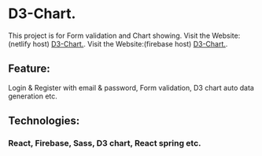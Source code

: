 # D3-Chart.

This project is for Form validation and Chart showing. 
Visit the Website:(netlify host) [D3-Chart.](https://d-three-chart.netlify.app/).
Visit the Website:(firebase host) [D3-Chart.](https://form-manager-d505e.web.app/).

## Feature:

Login & Register with email & password, Form validation, D3 chart auto data generation etc.

## Technologies:
### React, Firebase, Sass, D3 chart, React spring etc.

